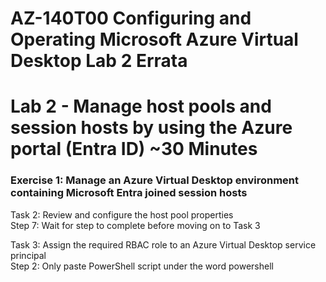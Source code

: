 # AZ-140T00 Configuring and Operating Microsoft Azure Virtual Desktop Lab 2 Errata
# Lab 2 - Manage host pools and session hosts by using the Azure portal (Entra ID) ~30 Minutes
### Exercise 1: Manage an Azure Virtual Desktop environment containing Microsoft Entra joined session hosts
Task 2: Review and configure the host pool properties <br>
Step 7: Wait for step to complete before moving on to Task 3 <br>

Task 3: Assign the required RBAC role to an Azure Virtual Desktop service principal <br>
Step 2: Only paste PowerShell script under the word powershell <br>
